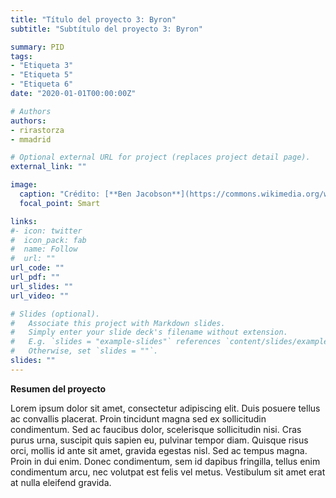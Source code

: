```yaml
---
title: "Título del proyecto 3: Byron"
subtitle: "Subtítulo del proyecto 3: Byron"

summary: PID
tags:
- "Etiqueta 3"
- "Etiqueta 5"
- "Etiqueta 6"
date: "2020-01-01T00:00:00Z"

# Authors
authors:
- rirastorza
- mmadrid

# Optional external URL for project (replaces project detail page).
external_link: ""

image:
  caption: "Crédito: [**Ben Jacobson**](https://commons.wikimedia.org/wiki/File:Byron_Nuclear_Power_Plant,_IL_02.JPG)"
  focal_point: Smart

links: 
#- icon: twitter
#  icon_pack: fab
#  name: Follow
#  url: ""
url_code: ""
url_pdf: ""
url_slides: ""
url_video: ""

# Slides (optional).
#   Associate this project with Markdown slides.
#   Simply enter your slide deck's filename without extension.
#   E.g. `slides = "example-slides"` references `content/slides/example-slides.md`.
#   Otherwise, set `slides = ""`.
slides: ""
---
```


**Resumen del proyecto**

Lorem ipsum dolor sit amet, consectetur adipiscing elit. Duis posuere tellus ac convallis placerat. Proin tincidunt magna sed ex sollicitudin condimentum. Sed ac faucibus dolor, scelerisque sollicitudin nisi. Cras purus urna, suscipit quis sapien eu, pulvinar tempor diam. Quisque risus orci, mollis id ante sit amet, gravida egestas nisl. Sed ac tempus magna. Proin in dui enim. Donec condimentum, sem id dapibus fringilla, tellus enim condimentum arcu, nec volutpat est felis vel metus. Vestibulum sit amet erat at nulla eleifend gravida.

